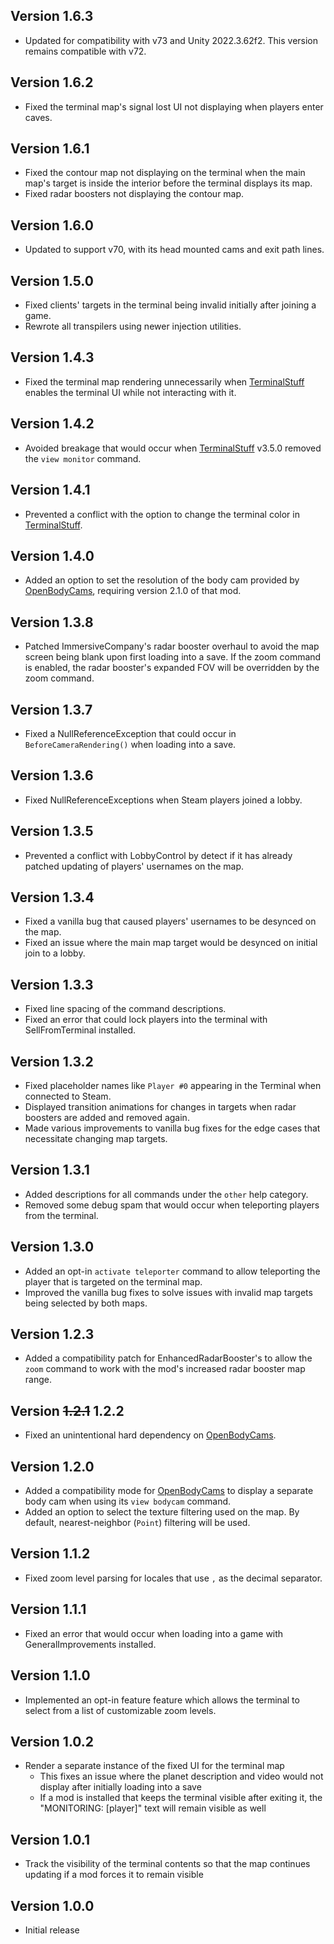## Version 1.6.3
- Updated for compatibility with v73 and Unity 2022.3.62f2. This version remains compatible with v72.

## Version 1.6.2
- Fixed the terminal map's signal lost UI not displaying when players enter caves.

## Version 1.6.1
- Fixed the contour map not displaying on the terminal when the main map's target is inside the interior before the terminal displays its map.
- Fixed radar boosters not displaying the contour map.

## Version 1.6.0
- Updated to support v70, with its head mounted cams and exit path lines.

## Version 1.5.0
- Fixed clients' targets in the terminal being invalid initially after joining a game.
- Rewrote all transpilers using newer injection utilities.

## Version 1.4.3
- Fixed the terminal map rendering unnecessarily when [TerminalStuff](https://github.com/darmuh/TerminalStuff) enables the terminal UI while not interacting with it.

## Version 1.4.2
- Avoided breakage that would occur when [TerminalStuff](https://github.com/darmuh/TerminalStuff) v3.5.0 removed the `view monitor` command.

## Version 1.4.1
- Prevented a conflict with the option to change the terminal color in [TerminalStuff](https://github.com/darmuh/TerminalStuff).

## Version 1.4.0
- Added an option to set the resolution of the body cam provided by [OpenBodyCams](https://github.com/Zaggy1024/LC_OpenBodyCams), requiring version 2.1.0 of that mod.

## Version 1.3.8
- Patched ImmersiveCompany's radar booster overhaul to avoid the map screen being blank upon first loading into a save. If the zoom command is enabled, the radar booster's expanded FOV will be overridden by the zoom command.

## Version 1.3.7
- Fixed a NullReferenceException that could occur in `BeforeCameraRendering()` when loading into a save.

## Version 1.3.6
- Fixed NullReferenceExceptions when Steam players joined a lobby.

## Version 1.3.5
- Prevented a conflict with LobbyControl by detect if it has already patched updating of players' usernames on the map.

## Version 1.3.4
- Fixed a vanilla bug that caused players' usernames to be desynced on the map.
- Fixed an issue where the main map target would be desynced on initial join to a lobby.

## Version 1.3.3
- Fixed line spacing of the command descriptions.
- Fixed an error that could lock players into the terminal with SellFromTerminal installed.

## Version 1.3.2
- Fixed placeholder names like `Player #0` appearing in the Terminal when connected to Steam.
- Displayed transition animations for changes in targets when radar boosters are added and removed again.
- Made various improvements to vanilla bug fixes for the edge cases that necessitate changing map targets.

## Version 1.3.1
- Added descriptions for all commands under the `other` help category.
- Removed some debug spam that would occur when teleporting players from the terminal.

## Version 1.3.0
- Added an opt-in `activate teleporter` command to allow teleporting the player that is targeted on the terminal map.
- Improved the vanilla bug fixes to solve issues with invalid map targets being selected by both maps.

## Version 1.2.3
- Added a compatibility patch for EnhancedRadarBooster's to allow the `zoom` command to work with the mod's increased radar booster map range.

## Version ~~1.2.1~~ 1.2.2
- Fixed an unintentional hard dependency on [OpenBodyCams](https://github.com/Zaggy1024/LC_OpenBodyCams).

## Version 1.2.0
- Added a compatibility mode for [OpenBodyCams](https://github.com/Zaggy1024/LC_OpenBodyCams) to display a separate body cam when using its `view bodycam` command.
- Added an option to select the texture filtering used on the map. By default, nearest-neighbor (`Point`) filtering will be used.

## Version 1.1.2
- Fixed zoom level parsing for locales that use `,` as the decimal separator.

## Version 1.1.1
- Fixed an error that would occur when loading into a game with GeneralImprovements installed.

## Version 1.1.0
- Implemented an opt-in feature feature which allows the terminal to select from a list of customizable zoom levels.

## Version 1.0.2
- Render a separate instance of the fixed UI for the terminal map
  - This fixes an issue where the planet description and video would not display after initially loading into a save
  - If a mod is installed that keeps the terminal visible after exiting it, the "MONITORING: [player]" text will remain visible as well

## Version 1.0.1
- Track the visibility of the terminal contents so that the map continues updating if a mod forces it to remain visible

## Version 1.0.0
- Initial release